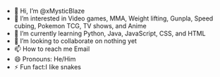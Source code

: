 - 👋 Hi, I’m @xMysticBlaze 
- 👀 I’m interested in Video games, MMA, Weight lifting, Gunpla, Speed cubing, Pokemon TCG, TV shows, and Anime
- 🌱 I’m currently learning Python, Java, JavaScript, CSS, and HTML
- 💞️ I’m looking to collaborate on nothing yet
- 📫 How to reach me Email
- 😄 Pronouns: He/Him
- ⚡ Fun fact:I like snakes

<!---
xMysticBlaze/xMysticBlaze is a ✨ special ✨ repository because its `README.md` (this file) appears on your GitHub profile.
You can click the Preview link to take a look at your changes.
--->
